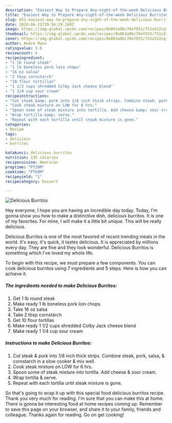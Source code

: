 ```yaml
---
description: "Easiest Way to Prepare Any-night-of-the-week Delicious Burritos"
title: "Easiest Way to Prepare Any-night-of-the-week Delicious Burritos"
slug: 651-easiest-way-to-prepare-any-night-of-the-week-delicious-burritos
date: 2020-06-21T19:56:29.240Z
image: https://img-global.cpcdn.com/recipes/0e863a0bc70ef933/751x532cq70/delicious-burritos-recipe-main-photo.jpg
thumbnail: https://img-global.cpcdn.com/recipes/0e863a0bc70ef933/751x532cq70/delicious-burritos-recipe-main-photo.jpg
cover: https://img-global.cpcdn.com/recipes/0e863a0bc70ef933/751x532cq70/delicious-burritos-recipe-main-photo.jpg
author: Andre Mann
ratingvalue: 3.6
reviewcount: 4
recipeingredient:
- "1 lb round steak"
- "1 lb boneless pork loin chops"
- "16 oz salsa"
- "2 tbsp cornstarch"
- "10 flour tortillas"
- "1 1/2 cups shredded Colby Jack cheese blend"
- "1 1/4 cup sour cream"
recipeinstructions:
- "Cut steak &amp; pork into 1/8 inch thick strips. Combine steak, pork, salsa, &amp; cornstarch in a slow cooker &amp; mix well."
- "Cook steak mixture on LOW for 6 hrs."
- "Spoon some of steak mixture into tortilla. Add cheese &amp; sour cream."
- "Wrap tortilla &amp; serve."
- "Repeat with each tortilla until steak mixture is gone."
categories:
- Recipe
tags:
- delicious
- burritos

katakunci: delicious burritos 
nutrition: 135 calories
recipecuisine: American
preptime: "PT20M"
cooktime: "PT60M"
recipeyield: "1"
recipecategory: Dessert

---
```



![Delicious Burritos](https://img-global.cpcdn.com/recipes/0e863a0bc70ef933/751x532cq70/delicious-burritos-recipe-main-photo.jpg)

Hey everyone, I hope you are having an incredible day today. Today, I'm gonna show you how to make a distinctive dish, delicious burritos. It is one of my favorites. For mine, I will make it a little bit unique. This will be really delicious.

Delicious Burritos is one of the most favored of recent trending meals in the world. It's easy, it's quick, it tastes delicious. It is appreciated by millions every day. They are fine and they look wonderful. Delicious Burritos is something which I've loved my whole life.




To begin with this recipe, we must prepare a few components. You can cook delicious burritos using 7 ingredients and 5 steps. Here is how you can achieve it.

<!--inarticleads1-->

##### The ingredients needed to make Delicious Burritos:

1. Get 1 lb round steak
1. Make ready 1 lb boneless pork loin chops
1. Take 16 oz salsa
1. Take 2 tbsp cornstarch
1. Get 10 flour tortillas
1. Make ready 1 1/2 cups shredded Colby Jack cheese blend
1. Make ready 1 1/4 cup sour cream




<!--inarticleads2-->

##### Instructions to make Delicious Burritos:

1. Cut steak &amp; pork into 1/8 inch thick strips. Combine steak, pork, salsa, &amp; cornstarch in a slow cooker &amp; mix well.
1. Cook steak mixture on LOW for 6 hrs.
1. Spoon some of steak mixture into tortilla. Add cheese &amp; sour cream.
1. Wrap tortilla &amp; serve.
1. Repeat with each tortilla until steak mixture is gone.




So that's going to wrap it up with this special food delicious burritos recipe. Thank you very much for reading. I'm sure that you can make this at home. There is gonna be interesting food at home recipes coming up. Remember to save this page on your browser, and share it to your family, friends and colleague. Thanks again for reading. Go on get cooking!
